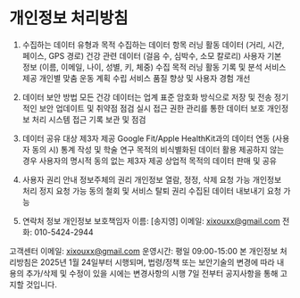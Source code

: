 # 개인정보 처리방침

1. 수집하는 데이터 유형과 목적
수집하는 데이터 항목
러닝 활동 데이터 (거리, 시간, 페이스, GPS 경로)
건강 관련 데이터 (걸음 수, 심박수, 소모 칼로리)
사용자 기본 정보 (이름, 이메일, 나이, 성별, 키, 체중)
수집 목적
러닝 활동 기록 및 분석 서비스 제공
개인별 맞춤 운동 계획 수립
서비스 품질 향상 및 사용자 경험 개선

2. 데이터 보안 방법
모든 건강 데이터는 업계 표준 암호화 방식으로 저장 및 전송
정기적인 보안 업데이트 및 취약점 점검 실시
접근 권한 관리를 통한 데이터 보호
개인정보 처리 시스템 접근 기록 보관 및 점검

3. 데이터 공유 대상
제3자 제공
Google Fit/Apple HealthKit과의 데이터 연동 (사용자 동의 시)
통계 작성 및 학술 연구 목적의 비식별화된 데이터 활용
제공하지 않는 경우
사용자의 명시적 동의 없는 제3자 제공
상업적 목적의 데이터 판매 및 공유

4. 사용자 권리 안내
정보주체의 권리
개인정보 열람, 정정, 삭제 요청 가능
개인정보 처리 정지 요청 가능
동의 철회 및 서비스 탈퇴 권리
수집된 데이터 내보내기 요청 가능

5. 연락처 정보
개인정보 보호책임자
이름: [송지영]
이메일: xixouxx@gmail.com
전화: 010-5424-2944

고객센터
이메일: xixouxx@gmail.com
운영시간: 평일 09:00-15:00
본 개인정보 처리방침은 2025년 1월 24일부터 시행되며, 법령/정책 또는 보안기술의 변경에 따라 내용의 추가/삭제 및 수정이 있을 시에는 변경사항의 시행 7일 전부터 공지사항을 통해 고지할 것입니다.
